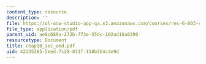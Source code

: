 ```yaml
---
content_type: resource
description: ''
file: https://ol-ocw-studio-app-qa.s3.amazonaws.com/courses/res-6-003-electromechanical-dynamics-spring-2009/422353855eed7c28831f118b5b4c4e9d_chap10_sec_emd.pdf
file_type: application/pdf
parent_uid: ae8c689a-272b-773e-55dc-102ad16a0390
resourcetype: Document
title: chap10_sec_emd.pdf
uid: 42235385-5eed-7c28-831f-118b5b4c4e9d
---
```

